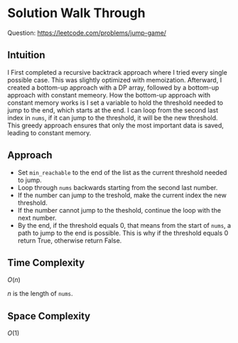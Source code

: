 # Solution Walk Through
Question: https://leetcode.com/problems/jump-game/

## Intuition
I First completed a recursive backtrack approach where I tried every single possible case. This was slightly optimized with memoization. Afterward, I created a bottom-up approach with a DP array, followed by a bottom-up approach with constant memeory. How the bottom-up approach with constant memory works is I set a variable to hold the threshold needed to jump to the end, which starts at the end. I can loop from the second last index in `nums`, if it can jump to the threshold, it will be the new threshold. This greedy approach ensures that only the most important data is saved, leading to constant memory.

## Approach
- Set `min_reachable` to the end of the list as the current threshold needed to jump.
- Loop through `nums` backwards starting from the second last number.
- If the number can jump to the treshold, make the current index the new threshold.
- If the number cannot jump to the theshold, continue the loop with the next number.
- By the end, if the threshold equals 0, that means from the start of `nums`, a path to jump to the end is possible. This is why if the threshold equals 0 return True, otherwise return False.

## Time Complexity
$O(n)$

$n$ is the length of `nums`.

## Space Complexity
$O(1)$